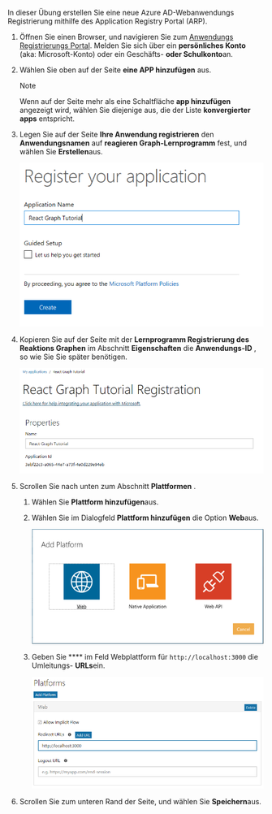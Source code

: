 <!-- markdownlint-disable MD002 MD041 -->

In dieser Übung erstellen Sie eine neue Azure AD-Webanwendungs Registrierung mithilfe des Application Registry Portal (ARP).

1. Öffnen Sie einen Browser, und navigieren Sie zum [Anwendungs Registrierungs Portal](https://apps.dev.microsoft.com). Melden Sie sich über ein **persönliches Konto** (aka: Microsoft-Konto) oder ein Geschäfts- **oder Schulkonto**an.

1. Wählen Sie oben auf der Seite **eine APP hinzufügen** aus.

    > [!NOTE]
    > Wenn auf der Seite mehr als eine Schaltfläche **app hinzufügen** angezeigt wird, wählen Sie diejenige aus, die der Liste **konvergierter apps** entspricht.

1. Legen Sie auf der Seite **Ihre Anwendung registrieren** den **Anwendungsnamen** auf **reagieren Graph-Lernprogramm** fest, und wählen Sie **Erstellen**aus.

    ![Screenshot des Erstellens einer neuen app in der APP-Registrierungs Portal-Website](./images/arp-create-app-01.png)

1. Kopieren Sie auf der Seite mit der **Lernprogramm Registrierung des Reaktions Graphen** im Abschnitt **Eigenschaften** die **Anwendungs-ID** , so wie Sie Sie später benötigen.

    ![Screenshot der neu erstellten Anwendungs-ID](./images/arp-create-app-02.png)

1. Scrollen Sie nach unten zum Abschnitt **Plattformen** .

    1. Wählen Sie **Plattform hinzufügen**aus.
    1. Wählen Sie im Dialogfeld **Plattform hinzufügen** die Option **Web**aus.

        ![Screenshot Erstellen einer Plattform für die APP](./images/arp-create-app-03.png)

    1. Geben Sie **** im Feld Webplattform für `http://localhost:3000` die Umleitungs- **URLs**ein.

        ![Screenshot der neu hinzugefügten Webplattform für die Anwendung](./images/arp-create-app-04.png)

1. Scrollen Sie zum unteren Rand der Seite, und wählen Sie **Speichern**aus.